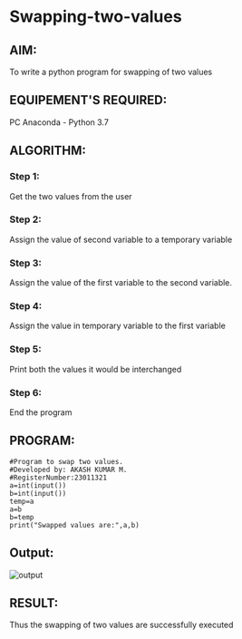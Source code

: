 # Swapping-two-values
## AIM:
To write a python program for swapping of two values
## EQUIPEMENT'S REQUIRED: 
PC
Anaconda - Python 3.7
## ALGORITHM: 
### Step 1:
Get the two values from the user
### Step 2: 
Assign the value of second variable to a temporary variable 
### Step 3: 
Assign the value of the first variable to the second variable.
### Step 4:  
Assign the value in temporary variable to the first variable
### Step 5: 
Print both the values it would be interchanged
### Step 6: 
End the program
## PROGRAM:
```
#Program to swap two values.
#Developed by: AKASH KUMAR M.
#RegisterNumber:23011321
a=int(input())
b=int(input())
temp=a
a=b
b=temp
print("Swapped values are:",a,b)
```

## Output:
![output](https://github.com/akash7812/Swapping-two-values/assets/146819826/671e185e-76d6-4068-8569-716deb8de8cc)





## RESULT:
Thus the swapping of two values are successfully executed



